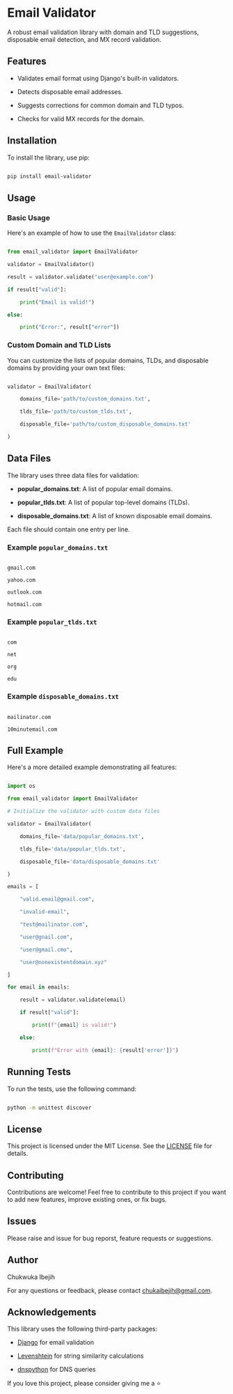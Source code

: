 # Email Validator

A robust email validation library with domain and TLD suggestions, disposable email detection, and MX record validation.

## Features

- Validates email format using Django's built-in validators.

- Detects disposable email addresses.

- Suggests corrections for common domain and TLD typos.

- Checks for valid MX records for the domain.

## Installation

To install the library, use pip:

```sh

pip install email-validator

```

## Usage

### Basic Usage

Here's an example of how to use the `EmailValidator` class:

```python

from email_validator import EmailValidator

validator = EmailValidator()

result = validator.validate("user@example.com")

if result["valid"]:

    print("Email is valid!")

else:

    print("Error:", result["error"])

```

### Custom Domain and TLD Lists

You can customize the lists of popular domains, TLDs, and disposable domains by providing your own text files:

```python

validator = EmailValidator(

    domains_file='path/to/custom_domains.txt',

    tlds_file='path/to/custom_tlds.txt',

    disposable_file='path/to/custom_disposable_domains.txt'

)

```

## Data Files

The library uses three data files for validation:

- **popular_domains.txt**: A list of popular email domains.

- **popular_tlds.txt**: A list of popular top-level domains (TLDs).

- **disposable_domains.txt**: A list of known disposable email domains.

Each file should contain one entry per line.

### Example `popular_domains.txt`

```

gmail.com

yahoo.com

outlook.com

hotmail.com

```

### Example `popular_tlds.txt`

```

com

net

org

edu

```

### Example `disposable_domains.txt`

```

mailinator.com

10minutemail.com

```

## Full Example

Here's a more detailed example demonstrating all features:

```python

import os

from email_validator import EmailValidator

# Initialize the validator with custom data files

validator = EmailValidator(

    domains_file='data/popular_domains.txt',

    tlds_file='data/popular_tlds.txt',

    disposable_file='data/disposable_domains.txt'

)

emails = [

    "valid.email@gmail.com",

    "invalid-email",

    "test@mailinator.com",

    "user@gnail.com",

    "user@gmail.cmo",

    "user@nonexistentdomain.xyz"

]

for email in emails:

    result = validator.validate(email)

    if result["valid"]:

        print(f"{email} is valid!")

    else:

        print(f"Error with {email}: {result['error']}")

```

## Running Tests

To run the tests, use the following command:

```sh

python -m unittest discover

```

## License

This project is licensed under the MIT License. See the [LICENSE](LICENSE) file for details.

## Contributing

Contributions are welcome! Feel free to contribute to this project if you want to add new features, improve existing ones, or fix bugs.

## Issues

Please raise and issue for bug reporst, feature requests or suggestions.
## Author

Chukwuka Ibejih

For any questions or feedback, please contact [chukaibejih@gmail.com](mailto:chukaibejih@gmail.com).

## Acknowledgements

This library uses the following third-party packages:

- [Django](https://www.djangoproject.com/) for email validation

- [Levenshtein](https://pypi.org/project/python-Levenshtein/) for string similarity calculations

- [dnspython](https://www.dnspython.org/) for DNS queries


If you love this project, please consider giving me a ⭐
